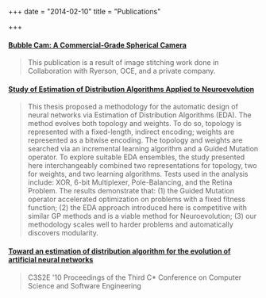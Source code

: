 +++
date = "2014-02-10"
title = "Publications"

+++

#### [Bubble Cam: A Commercial-Grade Spherical Camera](http://www.isprs2012.org/abstract/1614.asp)

>This publication is a result of image stitching work done in Collaboration with Ryerson, OCE, and a private company.


#### [Study of Estimation of Distribution Algorithms Applied to Neuroevolution](http://digitalcommons.ryerson.ca/dissertations/1058/)

>This thesis proposed a methodology for the automatic design of neural networks via Estimation of Distribution Algorithms (EDA). The method evolves both topology and weights. To do so, topology is represented with a fixed-length, indirect encoding; weights are represented as a bitwise encoding. The topology and weights are searched via an incremental learning algorithm and a Guided Mutation operator. To explore suitable EDA ensembles, the study presented here interchangeably combined two representations for topology, two for weights, and two learning algorithms. Tests used in the analysis include: XOR, 6-bit Multiplexer, Pole-Balancing, and the Retina Problem. The results demonstrate that: (1) the Guided Mutation operator accelerated optimization on problems with a fixed fitness function; (2) the EDA approach introduced here is competitive with similar GP methods and is a viable method for Neuroevolution; (3) our methodology scales well to harder problems and automatically discovers modularity.


#### [Toward an estimation of distribution algorithm for the evolution of artificial neural networks](http://dl.acm.org/citation.cfm?id=1822330)

>C3S2E '10 Proceedings of the Third C* Conference on Computer Science and Software Engineering